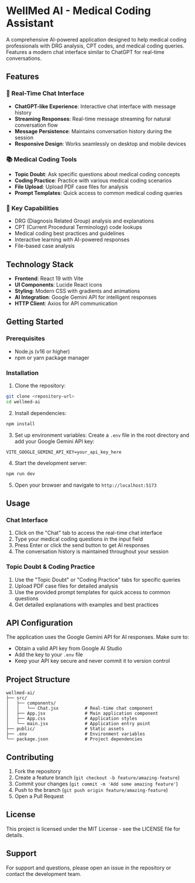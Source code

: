 # WellMed AI - Medical Coding Assistant

A comprehensive AI-powered application designed to help medical coding professionals with DRG analysis, CPT codes, and medical coding queries. Features a modern chat interface similar to ChatGPT for real-time conversations.

## Features

### 🤖 Real-Time Chat Interface
- **ChatGPT-like Experience**: Interactive chat interface with message history
- **Streaming Responses**: Real-time message streaming for natural conversation flow
- **Message Persistence**: Maintains conversation history during the session
- **Responsive Design**: Works seamlessly on desktop and mobile devices

### 📚 Medical Coding Tools
- **Topic Doubt**: Ask specific questions about medical coding concepts
- **Coding Practice**: Practice with various medical coding scenarios
- **File Upload**: Upload PDF case files for analysis
- **Prompt Templates**: Quick access to common medical coding queries

### 🎯 Key Capabilities
- DRG (Diagnosis Related Group) analysis and explanations
- CPT (Current Procedural Terminology) code lookups
- Medical coding best practices and guidelines
- Interactive learning with AI-powered responses
- File-based case analysis

## Technology Stack

- **Frontend**: React 19 with Vite
- **UI Components**: Lucide React icons
- **Styling**: Modern CSS with gradients and animations
- **AI Integration**: Google Gemini API for intelligent responses
- **HTTP Client**: Axios for API communication

## Getting Started

### Prerequisites
- Node.js (v16 or higher)
- npm or yarn package manager

### Installation

1. Clone the repository:
```bash
git clone <repository-url>
cd wellmed-ai
```

2. Install dependencies:
```bash
npm install
```

3. Set up environment variables:
Create a `.env` file in the root directory and add your Google Gemini API key:
```
VITE_GOOGLE_GEMINI_API_KEY=your_api_key_here
```

4. Start the development server:
```bash
npm run dev
```

5. Open your browser and navigate to `http://localhost:5173`

## Usage

### Chat Interface
1. Click on the "Chat" tab to access the real-time chat interface
2. Type your medical coding questions in the input field
3. Press Enter or click the send button to get AI responses
4. The conversation history is maintained throughout your session

### Topic Doubt & Coding Practice
1. Use the "Topic Doubt" or "Coding Practice" tabs for specific queries
2. Upload PDF case files for detailed analysis
3. Use the provided prompt templates for quick access to common questions
4. Get detailed explanations with examples and best practices

## API Configuration

The application uses the Google Gemini API for AI responses. Make sure to:
- Obtain a valid API key from Google AI Studio
- Add the key to your `.env` file
- Keep your API key secure and never commit it to version control

## Project Structure

```
wellmed-ai/
├── src/
│   ├── components/
│   │   └── Chat.jsx          # Real-time chat component
│   ├── App.jsx               # Main application component
│   ├── App.css               # Application styles
│   └── main.jsx              # Application entry point
├── public/                   # Static assets
├── .env                      # Environment variables
└── package.json              # Project dependencies
```

## Contributing

1. Fork the repository
2. Create a feature branch (`git checkout -b feature/amazing-feature`)
3. Commit your changes (`git commit -m 'Add some amazing feature'`)
4. Push to the branch (`git push origin feature/amazing-feature`)
5. Open a Pull Request

## License

This project is licensed under the MIT License - see the LICENSE file for details.

## Support

For support and questions, please open an issue in the repository or contact the development team.